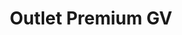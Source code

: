 ---
title: "Outlet Premium GV"
url: /ciudad-autonoma-de-buenos-aires/outlet-premium-gv/
shop: aparato
---